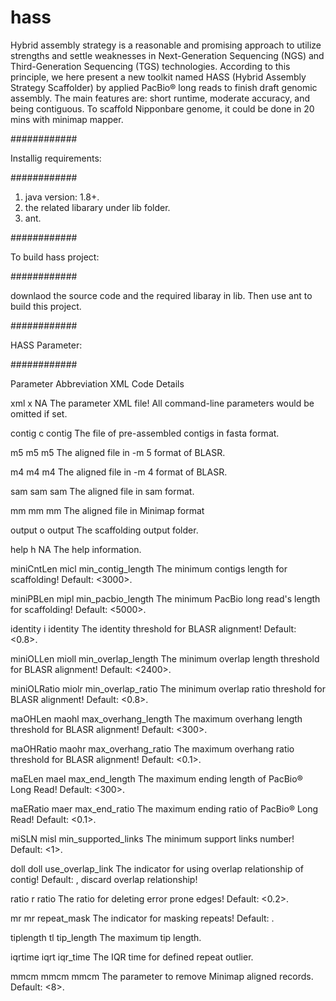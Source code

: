 # hass

Hybrid assembly strategy is a reasonable and promising approach to utilize strengths and settle weaknesses in Next-Generation 
Sequencing (NGS) and Third-Generation Sequencing (TGS) technologies. According to this principle, we here present a new toolkit
named HASS (Hybrid Assembly Strategy Scaffolder) by applied PacBio® long reads to finish draft genomic assembly. The main 
features are: short runtime, moderate accuracy, and being contiguous. To scaffold Nipponbare genome, it could be done in 20 mins
with minimap mapper. 

############

Installig requirements:

############
1. java version: 1.8+.
2. the related libarary under lib folder.
3. ant.

############

To build hass project:

############

downlaod the source code and the required libaray in lib. Then use ant to build this project.

############

HASS Parameter:

############

Parameter	Abbreviation	XML Code	Details

xml	x	NA	The parameter XML file! All command-line parameters would be omitted if set.

contig	c	contig	The file of pre-assembled contigs in fasta format.

m5	m5	m5	The aligned file in -m 5 format of BLASR.

m4	m4	m4	The aligned file in -m 4 format of BLASR.

sam	sam	sam	The aligned file in sam format.

mm	mm	mm	The aligned file in Minimap format

output	o	output	The scaffolding output folder.

help	h	NA	The help information.

miniCntLen	micl	min_contig_length	The minimum contigs length for scaffolding! Default: <3000>.

miniPBLen	mipl	min_pacbio_length	The minimum PacBio long read's length for scaffolding! Default: <5000>.

identity	i	identity	The identity threshold for BLASR alignment! Default: <0.8>.

miniOLLen	mioll	min_overlap_length	The minimum overlap length threshold for BLASR alignment! Default: <2400>.

miniOLRatio	miolr	min_overlap_ratio	The minimum overlap ratio threshold for BLASR alignment! Default: <0.8>.

maOHLen	maohl	max_overhang_length	The maximum overhang length threshold for BLASR alignment! Default: <300>.

maOHRatio	maohr	max_overhang_ratio	The maximum overhang ratio threshold for BLASR alignment! Default: <0.1>.

maELen	mael	max_end_length	The maximum ending length of PacBio® Long Read! Default: <300>.

maERatio	maer	max_end_ratio	The maximum ending ratio of PacBio® Long Read! Default: <0.1>.

miSLN	misl	min_supported_links	The minimum support links number! Default: <1>.

doll	doll	use_overlap_link	The indicator for using overlap relationship of contig! Default: <f>, discard overlap relationship!

ratio	r	ratio	The ratio for deleting error prone edges! Default: <0.2>.

mr	mr	repeat_mask	The indicator for masking repeats! Default: <f>.

tiplength	tl	tip_length	The maximum tip length.

iqrtime	iqrt	iqr_time	The IQR time for defined repeat outlier.

mmcm	mmcm	mmcm	The parameter to remove Minimap aligned records. Default: <8>. 

